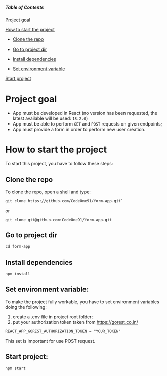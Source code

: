 ##### Table of Contents
[Project goal](#project_goal)

[How to start the project](#how_to)

- [Clone the repo](#clone)

- [Go to project dir](#go_to)

- [Install dependencies](#install)

- [Set environment variable](#set_env)

[Start project](#start)



<a name="project_goal"></a>
# Project goal
- App must be developed in React (no version has been requested, the latest available will be used: `18.2.0`)
- App must be able to perform `GET` and `POST` requests on given endpoints;
- App must provide a form in order to perform new user creation.


<a name="how_to"></a>
# How to start the project
To start this project, you have to follow these steps:

<a name="clone"></a>
## Clone the repo
To clone the repo, open a shell and type:

``` shell
git clone https://github.com/CodeOne91/form-app.git`
```

 or 
``` shell
git clone git@github.com:CodeOne91/form-app.git
```
<a name="go_to"></a>
## Go to project dir
``` shell
cd form-app
``` 
<a name="install"></a>
## Install dependencies
``` shell
npm install
```
<a name="set_env"></a>
## Set environment variable: 
To make the project fully workable, you have to set environment variables doing the following:
1. create a .env file in project root folder;
2. put your authorization token taken from https://gorest.co.in/
``` shell
REACT_APP_GOREST_AUTHORIZATION_TOKEN = "YOUR_TOKEN"
```
This set is important for use POST request.

<a name="start"></a>
## Start project:
``` shell
npm start
```

